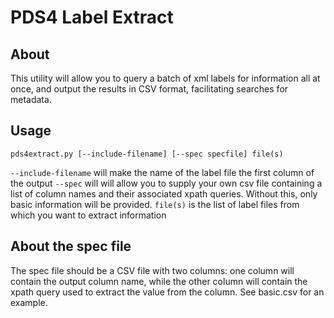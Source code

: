 # PDS4 Label Extract

## About

This utility will allow you to query a batch of xml labels for information all at once, and output the results in CSV format, facilitating searches for metadata.

## Usage

`pds4extract.py [--include-filename] [--spec specfile] file(s)`

`--include-filename` will make the name of the label file the first column of the output
`--spec` will will allow you to supply your own csv file containing a list of column names and their associated xpath queries. Without this, only basic information will be provided.
`file(s)` is the list of label files from which you want to extract information

## About the spec file

The spec file should be a CSV file with two columns: one column will contain the output column name, while the other column will contain the xpath query used to extract the value from the column. See basic.csv for an example.
